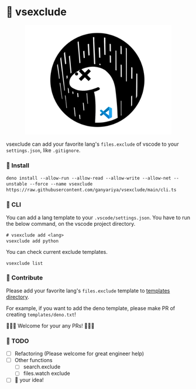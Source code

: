 # 🦕 vsexclude

<p align="center">
  <img width="400" src="./icon/deno-vsexclude.png">
</p>

vsexclude can add your favorite lang's `files.exclude` of vscode to your `settings.json`, like `.gitignore`.

### 🦕 Install

```shell
deno install --allow-run --allow-read --allow-write --allow-net --unstable --force --name vsexclude https://raw.githubusercontent.com/ganyariya/vsexclude/main/cli.ts
```

### 🦕 CLI

You can add a lang template to your `.vscode/settings.json`.
You have to run the below command, on the vscode project directory.

```shell
# vsexclude add <lang>
vsexclude add python
```

You can check current exclude templates.

```shell
vsexclude list
```

### 🦕 Contribute

Please add your favorite lang's `files.exclude` template to [templates directory](https://github.com/ganyariya/vsexclude/tree/main/templates).

For example, if you want to add the deno template, please make PR of creating `templates/deno.txt`!

🦕🦕🦕 Welcome for your any PRs! 🦕🦕🦕

### 🦕 TODO

- [ ] Refactoring (Please welcome for great engineer help)
- [ ] Other functions
  - [ ] search.exclude
  - [ ] files.watch exclude
- [ ] 🦕 your idea!